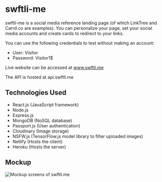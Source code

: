 # swftli-me

swftli-me is a social media reference landing page (of which LinkTree and Carrd.co are examples). You can personalize your page, set your social media accounts and create cards to redirect to your links.

You can use the following credentials to test without making an account:
- User: Visitor
- Password: Visitor1$

Live website can be accessed at www.swftli.me

The API is hosted at api.swftli.me

## Technologies Used
- React.js (JavaScript framework)
- Node.js
- Express.js
- MongoDB (NoSQL database)
- Passport.js (User authentication)
- Cloudinary (Image storage)
- NSFW.js (TensorFlow.js model library to filter uploaded images)
- Netlify (Hosts the client)
- Heroku (Hosts the server)

## Mockup
![Mockup screens of swftli.me](https://www.alamoodi.io/static/swftli-me-acfa0c56e7b2a6f0f6630b3410968b03.jpg)
